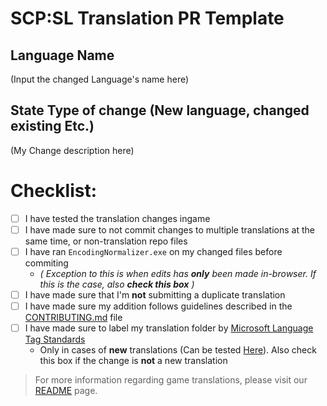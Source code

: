 # **SCP:SL Translation PR Template**

## **Language Name**
(Input the changed Language's name here)

## **State Type of change (New language, changed existing Etc.)**
(My Change description here)

# **Checklist:**
- [ ] I have tested the translation changes ingame
- [ ] I have made sure to not commit changes to multiple translations at the same time, or non-translation repo files
- [ ] I have ran `EncodingNormalizer.exe` on my changed files before commiting 
   -  *( Exception to this is when edits has __only__ been made in-browser. If this is the case, also* ***check this box*** *)*
- [ ] I have made sure that I'm **not** submitting a duplicate translation 
- [ ] I have made sure my addition follows guidelines described in the [CONTRIBUTING.md](https://github.com/northwood-studios/SCPSL-Translations/blob/master/.github/CONTRIBUTING.md) file
- [ ] I have made sure to label my translation folder by [Microsoft Language Tag Standards](https://docs.microsoft.com/en-us/openspecs/windows_protocols/ms-lcid/a9eac961-e77d-41a6-90a5-ce1a8b0cdb9c)
   - Only in cases of **new** translations (Can be tested [Here](https://rextester.com/WDXPS97501)). Also check this box if the change is **not** a new translation
> For more information regarding game translations, please visit our [README](https://github.com/northwood-studios/SCPSL-Translations/blob/master/README.md) page.
